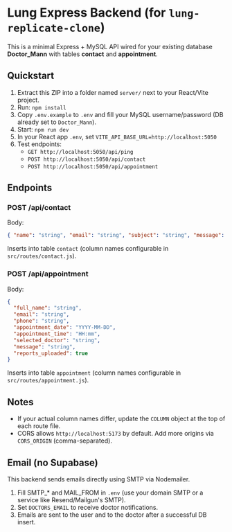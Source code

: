 # Lung Express Backend (for `lung-replicate-clone`)

This is a minimal Express + MySQL API wired for your existing database **Doctor_Mann** with tables **contact** and **appointment**.

## Quickstart
1. Extract this ZIP into a folder named `server/` next to your React/Vite project.
2. Run: `npm install`
3. Copy `.env.example` to `.env` and fill your MySQL username/password (DB already set to `Doctor_Mann`).
4. Start: `npm run dev`
5. In your React app `.env`, set `VITE_API_BASE_URL=http://localhost:5050`
6. Test endpoints:
   - `GET http://localhost:5050/api/ping`
   - `POST http://localhost:5050/api/contact`
   - `POST http://localhost:5050/api/appointment`

## Endpoints

### POST /api/contact
Body:
```json
{ "name": "string", "email": "string", "subject": "string", "message": "string" }
```
Inserts into table `contact` (column names configurable in `src/routes/contact.js`).

### POST /api/appointment
Body:
```json
{
  "full_name": "string",
  "email": "string",
  "phone": "string",
  "appointment_date": "YYYY-MM-DD",
  "appointment_time": "HH:mm",
  "selected_doctor": "string",
  "message": "string",
  "reports_uploaded": true
}
```
Inserts into table `appointment` (column names configurable in `src/routes/appointment.js`).

## Notes
- If your actual column names differ, update the `COLUMN` object at the top of each route file.
- CORS allows `http://localhost:5173` by default. Add more origins via `CORS_ORIGIN` (comma-separated).



## Email (no Supabase)
This backend sends emails directly using SMTP via Nodemailer.
1. Fill SMTP_* and MAIL_FROM in `.env` (use your domain SMTP or a service like Resend/Mailgun's SMTP).
2. Set `DOCTORS_EMAIL` to receive doctor notifications.
3. Emails are sent to the user and to the doctor after a successful DB insert.
